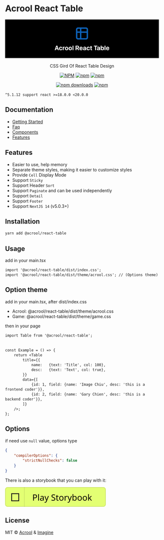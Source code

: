 # Acrool React Table

<a href="https://acrool-react-table.pages.dev/" title="Acrool React Table - CSS Gird Of React Table Design">
    <img src="https://raw.githubusercontent.com/acrool/acrool-react-table/main/example/public/og.webp" alt="Acrool React Table Logo"/>
</a>

<p align="center">
    CSS Gird Of React Table Design
</p>

<div align="center">

[![NPM](https://img.shields.io/npm/v/@acrool/react-table.svg?style=for-the-badge)](https://www.npmjs.com/package/@acrool/react-table)
[![npm](https://img.shields.io/bundlejs/size/@acrool/react-table?style=for-the-badge)](https://github.com/acrool/react-table/blob/main/LICENSE)
[![npm](https://img.shields.io/npm/l/@acrool/react-table?style=for-the-badge)](https://github.com/acrool/acrool-react-table/blob/main/LICENSE)

[![npm downloads](https://img.shields.io/npm/dm/@acrool/react-table.svg?style=for-the-badge)](https://www.npmjs.com/package/@acrool/react-table)
[![npm](https://img.shields.io/npm/dt/@acrool/react-table.svg?style=for-the-badge)](https://www.npmjs.com/package/@acrool/react-table)


</div>

`^5.1.12 support react >=18.0.0 <20.0.0`


## Documentation

- [Getting Started](https://acrool-react-table.pages.dev/docs/getting-started)
- [Faq](https://acrool-react-table.pages.dev/docs/category/faqs)
- [Components](https://acrool-react-table.pages.dev/docs/category/components)
- [Features](https://acrool-react-table.pages.dev/docs/category/features)


## Features

- Easier to use, help memory
- Separate theme styles, making it easier to customize styles
- Provide `Cell` Display Mode
- Support `Sticky`
- Support Header `Sort`
- Support `Paginate` and can be used independently
- Support `Detail`
- Support `Footer`
- Support `NextJS 14` (v5.0.3+)


## Installation

```bash
yarn add @acrool/react-table
```

## Usage

add in your main.tsx
```tsx
import '@acrool/react-table/dist/index.css';
import '@acrool/react-table/dist/theme/acrool.css'; // (Options theme) 
```

## Option theme

add in your main.tsx, after dist/index.css

- Acrool: @acrool/react-table/dist/theme/acrool.css
- Game: @acrool/react-table/dist/theme/game.css

then in your page
```tsx
import Table from '@acrool/react-table';


const Example = () => {
    return <Table
        title={{
            name:   {text: 'Title', col: 100},
            desc:   {text: 'Text', col: true},
        }}
        data={[
            {id: 1, field: {name: 'Image Chiu', desc: 'this is a frontend coder'}},
            {id: 2, field: {name: 'Gary Chien', desc: 'this is a backend coder'}},
        ]}
    />;
};
```

## Options

if need use `null` value, options type

```json
{
    "compilerOptions": {
        "strictNullChecks": false
    }
}
```


There is also a storybook that you can play with it:

[![Play react-editext-example](https://raw.githubusercontent.com/acrool/acrool-react-table/main/play-in-example-button.svg)](https://acrool-react-table-storybook.pages.dev)


## License

MIT © [Acrool](https://github.com/acrool) & [Imagine](https://github.com/imagine10255)
